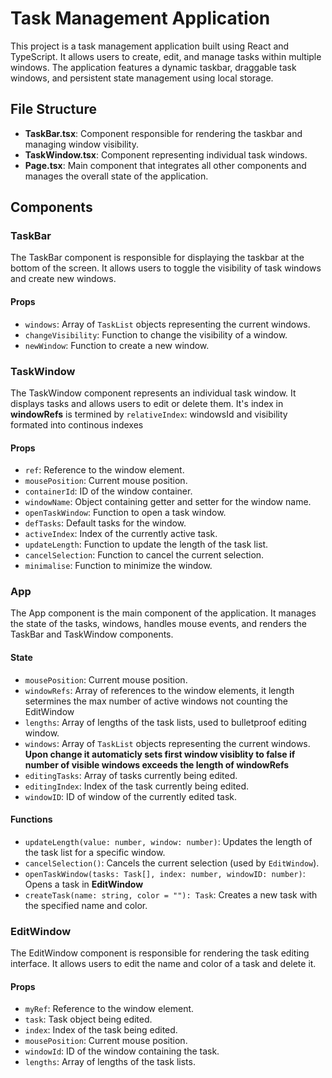 # Task Management Application

This project is a task management application built using React and TypeScript. It allows users to create, edit, and manage tasks within multiple windows. The application features a dynamic taskbar, draggable task windows, and persistent state management using local storage.

## File Structure

- **TaskBar.tsx**: Component responsible for rendering the taskbar and managing window visibility.
- **TaskWindow.tsx**: Component representing individual task windows.
- **Page.tsx**: Main component that integrates all other components and manages the overall state of the application.

## Components

### TaskBar

The TaskBar component is responsible for displaying the taskbar at the bottom of the screen. It allows users to toggle the visibility of task windows and create new windows.

#### Props

- `windows`: Array of `TaskList` objects representing the current windows.
- `changeVisibility`: Function to change the visibility of a window.
- `newWindow`: Function to create a new window.

### TaskWindow

The TaskWindow component represents an individual task window. It displays tasks and allows users to edit or delete them.
It's index in **windowRefs** is termined by `relativeIndex`: windowsId and visibility formated into continous indexes

#### Props

- `ref`: Reference to the window element.
- `mousePosition`: Current mouse position.
- `containerId`: ID of the window container.
- `windowName`: Object containing getter and setter for the window name.
- `openTaskWindow`: Function to open a task window.
- `defTasks`: Default tasks for the window.
- `activeIndex`: Index of the currently active task.
- `updateLength`: Function to update the length of the task list.
- `cancelSelection`: Function to cancel the current selection.
- `minimalise`: Function to minimize the window.

### App

The App component is the main component of the application. It manages the state of the tasks, windows, handles mouse events, and renders the TaskBar and TaskWindow components.

#### State

- `mousePosition`: Current mouse position.
- `windowRefs`: Array of references to the window elements, it length setermines the max number of active windows not counting the EditWindow
- `lengths`: Array of lengths of the task lists, used to bulletproof editing window.
- `windows`: Array of `TaskList` objects representing the current windows. **Upon change it automaticly sets first window visiblity to false if number of visible windows exceeds the length of windowRefs**
- `editingTasks`: Array of tasks currently being edited.
- `editingIndex`: Index of the task currently being edited.
- `windowID`: ID of window of the currently edited task.

#### Functions

- `updateLength(value: number, window: number)`: Updates the length of the task list for a specific window.
- `cancelSelection()`: Cancels the current selection (used by `EditWindow`).
- `openTaskWindow(tasks: Task[], index: number, windowID: number)`: Opens a task in **EditWindow**
- `createTask(name: string, color = ""): Task`: Creates a new task with the specified name and color.

### EditWindow

The EditWindow component is responsible for rendering the task editing interface. It allows users to edit the name and color of a task and delete it.

#### Props

- `myRef`: Reference to the window element.
- `task`: Task object being edited.
- `index`: Index of the task being edited.
- `mousePosition`: Current mouse position.
- `windowId`: ID of the window containing the task.
- `lengths`: Array of lengths of the task lists.
